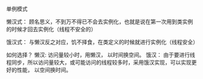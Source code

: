 单例模式


懒汉式：
    顾名思义，不到万不得已不会去实例化，也就是说在第一次用到类实例的时候才回去实例化（线程不安全的）

饿汉式：
    与懒汉反之对应，饥不择食，在类定义的时候就进行实例化（线程安全）

如何选择？
    懒汉: 访问量较小时，用懒汉， 以时间换空间。
    饿汉： 由于要进行线程同步，所以访问量较大，或可能访问的线程较多时，采用饿汉实现，可以实现更好的性能， 以空间换时间。
            
            
